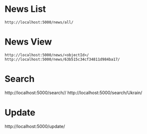 # News List
```
http://localhost:5000/news/all/
```

# News View
```
http://localhost:5000/news/<objectId>/
http://localhost:5000/news/63b515c34cf34811d984ba17/
```

# Search
http://localhost:5000/search/<query>/
http://localhost:5000/search/Ukrain/

# Update
http://localhost:5000/update/
